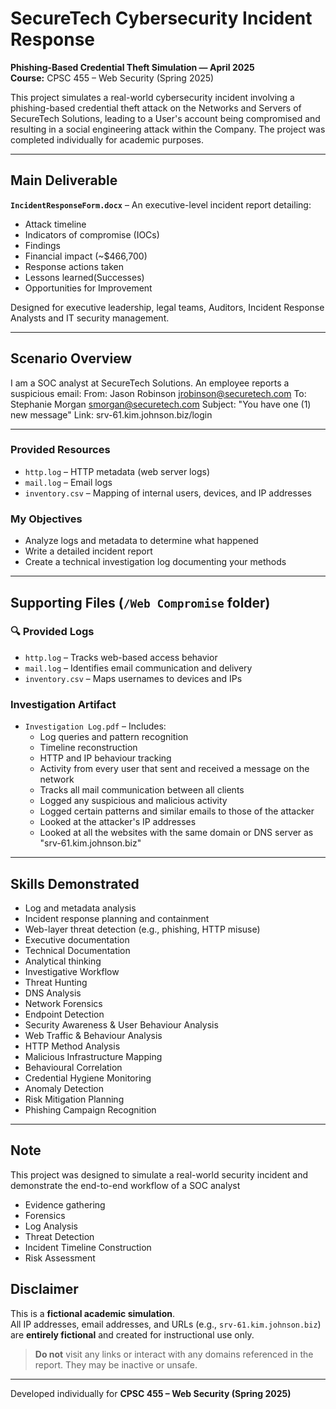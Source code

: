 # SecureTech Cybersecurity Incident Response

**Phishing-Based Credential Theft Simulation — April 2025**  
**Course:** CPSC 455 – Web Security (Spring 2025)

This project simulates a real-world cybersecurity incident involving a phishing-based credential theft attack on the Networks and Servers of SecureTech Solutions, leading to a User's account being compromised and resulting in a social engineering attack within the Company. The project was completed individually for academic purposes.

---

## Main Deliverable

**`IncidentResponseForm.docx`** – An executive-level incident report detailing:

-  Attack timeline  
-  Indicators of compromise (IOCs)
-  Findings
-  Financial impact (~$466,700)  
-  Response actions taken  
-  Lessons learned(Successes)
-  Opportunities for Improvement  

Designed for executive leadership, legal teams, Auditors, Incident Response Analysts and IT security management.

---

## Scenario Overview

I am a SOC analyst at SecureTech Solutions. An employee reports a suspicious email:
From: Jason Robinson jrobinson@securetech.com
To: Stephanie Morgan smorgan@securetech.com
Subject: "You have one (1) new message"
Link: srv-61.kim.johnson.biz/login

---

### Provided Resources

- `http.log` – HTTP metadata (web server logs)  
- `mail.log` – Email logs  
- `inventory.csv` – Mapping of internal users, devices, and IP addresses

### My Objectives

- Analyze logs and metadata to determine what happened  
- Write a detailed incident report  
- Create a technical investigation log documenting your methods

---

## Supporting Files (`/Web Compromise` folder)

### 🔍 Provided Logs

- `http.log` – Tracks web-based access behavior  
- `mail.log` – Identifies email communication and delivery  
- `inventory.csv` – Maps usernames to devices and IPs  

### Investigation Artifact

- `Investigation Log.pdf` – Includes:
  - Log queries and pattern recognition  
  - Timeline reconstruction  
  - HTTP and IP behaviour tracking
  - Activity from every user that sent and received a message on the network
  - Tracks all mail communication between all clients
  - Logged any suspicious and malicious activity
  - Logged certain patterns and similar emails to those of the attacker
  - Looked at the attacker's IP addresses
  - Looked at all the websites with the same domain or DNS server as "srv-61.kim.johnson.biz"
---


## Skills Demonstrated

- Log and metadata analysis  
- Incident response planning and containment  
- Web-layer threat detection (e.g., phishing, HTTP misuse)  
- Executive documentation
- Technical Documentation 
- Analytical thinking
- Investigative Workflow 
- Threat Hunting
- DNS Analysis
- Network Forensics
- Endpoint Detection
- Security Awareness & User Behaviour Analysis
- Web Traffic & Behaviour Analysis
- HTTP Method Analysis
- Malicious Infrastructure Mapping
- Behavioural Correlation
- Credential Hygiene Monitoring
- Anomaly Detection
- Risk Mitigation Planning
- Phishing Campaign Recognition

---



## Note

This project was designed to simulate a real-world security incident and demonstrate the end-to-end workflow of a SOC analyst

- Evidence gathering
- Forensics
- Log Analysis
- Threat Detection
- Incident Timeline Construction
- Risk Assessment




## Disclaimer

This is a **fictional academic simulation**.  
All IP addresses, email addresses, and URLs (e.g., `srv-61.kim.johnson.biz`) are **entirely fictional** and created for instructional use only.

> **Do not** visit any links or interact with any domains referenced in the report. They may be inactive or unsafe.

---

 Developed individually for **CPSC 455 – Web Security (Spring 2025)**  
